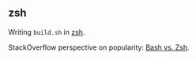 ## zsh
Writing `build.sh` in [zsh][1].

StackOverflow perspective on popularity: [Bash vs. Zsh][2].

[1]: https://scriptingosx.com/2019/06/moving-to-zsh/
[2]: https://insights.stackoverflow.com/trends?tags=bash%2Czsh